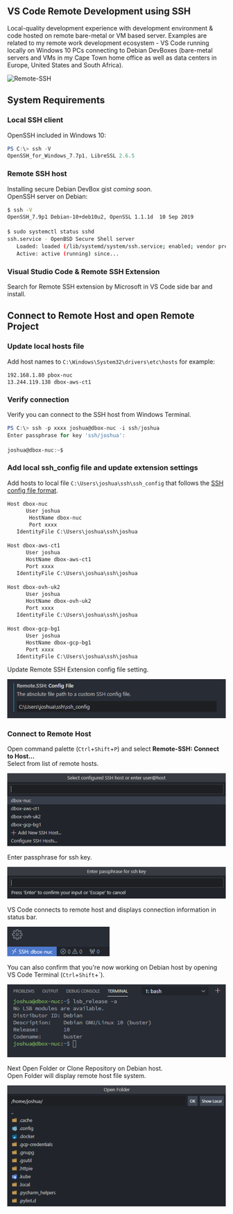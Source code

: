 ## VS Code Remote Development using SSH

Local-quality development experience with development environment & code hosted on remote bare-metal or VM based server. Examples are related to my remote work development ecosystem - VS Code running locally on Windows 10 PCs connecting to Debian DevBoxes (bare-metal servers and VMs in my Cape Town home office as well as data centers in Europe, United States and South Africa).

![Remote-SSH](https://code.visualstudio.com/assets/docs/remote/ssh/architecture-ssh.png)

## System Requirements

### Local SSH client

OpenSSH included in Windows 10:

```powershell
PS C:\> ssh -V
OpenSSH_for_Windows_7.7p1, LibreSSL 2.6.5
```

### Remote SSH host

Installing secure Debian DevBox gist *coming soon.*<br>
OpenSSH server on Debian:

```bash
$ ssh -V
OpenSSH_7.9p1 Debian-10+deb10u2, OpenSSL 1.1.1d  10 Sep 2019

$ sudo systemctl status sshd
ssh.service - OpenBSD Secure Shell server
   Loaded: loaded (/lib/systemd/system/ssh.service; enabled; vendor preset: enabled)
   Active: active (running) since...
```

### Visual Studio Code & Remote SSH Extension

Search for Remote SSH extension by Microsoft in VS Code side bar and install.

## Connect to Remote Host and open Remote Project

### Update local hosts file

Add host names to `C:\Windows\System32\drivers\etc\hosts` for example:

```
192.168.1.80 pbox-nuc
13.244.119.138 dbox-aws-ct1
```

### Verify connection

Verify you can connect to the SSH host from Windows Terminal.

```powershell
PS C:\> ssh -p xxxx joshua@dbox-nuc -i ssh/joshua
Enter passphrase for key 'ssh/joshua':

joshua@dbox-nuc:~$
```

### Add local ssh_config file and update extension settings

Add hosts to local file `C:\Users\joshua\ssh\ssh_config` that follows the [SSH config file format](https://man7.org/linux/man-pages/man5/ssh_config.5.html).

```
Host dbox-nuc
      User joshua
	   HostName dbox-nuc
	   Port xxxx
   IdentityFile C:\Users\joshua\ssh\joshua

Host dbox-aws-ct1
      User joshua
      HostName dbox-aws-ct1
      Port xxxx
   IdentityFile C:\Users\joshua\ssh\joshua

Host dbox-ovh-uk2
      User joshua
      HostName dbox-ovh-uk2
      Port xxxx
   IdentityFile C:\Users\joshua\ssh\joshua

Host dbox-gcp-bg1
      User joshua
      HostName dbox-gcp-bg1
      Port xxxx
   IdentityFile C:\Users\joshua\ssh\joshua
```

Update Remote SSH Extension config file setting.

![Update extension setting](https://raw.githubusercontent.com/joshuasa/remote-work-ecosystem/main/images/vscode-remote-ssh_02.png)

### Connect to Remote Host

Open command palette (`Ctrl`+`Shift`+`P`) and select **Remote-SSH: Connect to Host...**<br>Select from list of remote hosts.

![List of remote hosts](https://raw.githubusercontent.com/joshuasa/remote-work-ecosystem/main/images/vscode-remote-ssh_03.png)

Enter passphrase for ssh key.

![Enter passpharse](https://raw.githubusercontent.com/joshuasa/remote-work-ecosystem/main/images/vscode-remote-ssh_04.png)

VS Code connects to remote host and displays connection information in status bar.

![Status bar](https://raw.githubusercontent.com/joshuasa/remote-work-ecosystem/main/images/vscode-remote-ssh_05.png)

You can also confirm that you're now working on Debian host by opening VS Code Terminal (`Ctrl`+`Shift`+`).

![VS Code Terminal](https://raw.githubusercontent.com/joshuasa/remote-work-ecosystem/main/images/vscode-remote-ssh_06.png)

Next Open Folder or Clone Repository on Debian host.<br>
Open Folder will display remote host file system.

![Open Folder](https://raw.githubusercontent.com/joshuasa/remote-work-ecosystem/main/images/vscode-remote-ssh_07.png)